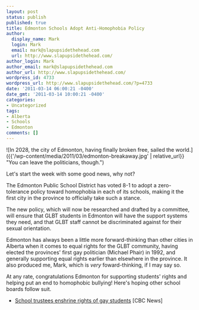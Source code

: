 ```yaml
---
layout: post
status: publish
published: true
title: Edmonton Schools Adopt Anti-Homophobia Policy
author:
  display_name: Mark
  login: Mark
  email: mark@slapupsidethehead.com
  url: http://www.slapupsidethehead.com/
author_login: Mark
author_email: mark@slapupsidethehead.com
author_url: http://www.slapupsidethehead.com/
wordpress_id: 4733
wordpress_url: http://www.slapupsidethehead.com/?p=4733
date: '2011-03-14 06:00:21 -0400'
date_gmt: '2011-03-14 10:00:21 -0400'
categories:
- Uncategorized
tags:
- Alberta
- Schools
- Edmonton
comments: []
---
```

![In 2028, the city of Edmonton, having finally broken free, sailed the world.]({{'/wp-content/media/2011/03/edmonton-breakaway.jpg' | relative_url}} "You can leave the politicians, though.")

Let's start the week with some good news, why not?

The Edmonton Public School District has voted 8-1 to adopt a zero-tolerance policy toward homophobia in each of its schools, making it the first city in the province to officially take such a stance.

The new policy, which will now be researched and drafted by a committee, will ensure that GLBT students in Edmonton will have the support systems they need, and that GLBT staff cannot be discriminated against for their sexual orientation.

Edmonton has always been a little more forward-thinking than other cities in Alberta when it comes to equal rights for the GLBT community, having elected the provinces' first gay politician (Michael Phair) in 1992, and generally supporting equal rights earlier than elsewhere in the province. It also produced me, Mark, which is _very_ foward-thinking, if I may say so.

At any rate, congratulations Edmonton for supporting students' rights and helping put an end to homophobic bullying! Here's hoping other school boards follow suit.

- [School trustees enshrine rights of gay students](http://www.cbc.ca/news/canada/edmonton/story/2011/03/09/edmonton-school-discrimination-policy.html) [CBC News]

